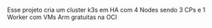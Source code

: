 Esse projeto cria um cluster k3s em HA com 4 Nodes sendo 3 CPs e 1 Worker com VMs Arm gratuitas na OCI

